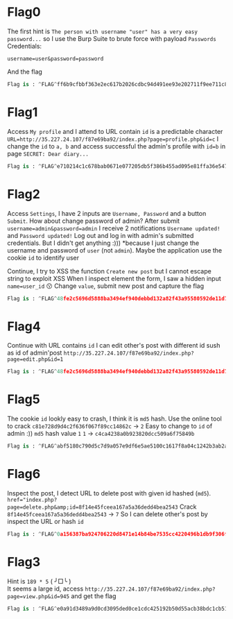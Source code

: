 # Flag0 
The first hint is `The person with username "user" has a very easy password...` so I use the Burp Suite to brute force with payload `Passwords` 
Credentials:
```
username=user&password=password
```
And the flag
```python
Flag is : ^FLAG^ff6b9cfbbf363e2ec617b2026cdbc94d491ee93e202711f9ee711c8d1143c2b1$FLAG$
```

# Flag1
Access `My profile` and I attend to URL contain `id` is a predictable character
`URL=http://35.227.24.107/f87e69ba92/index.php?page=profile.php&id=c` 
I change the `id` to `a, b` and access successful the admin's profile with `id=b` in page `SECRET: Dear diary...`
```python
Flag is : ^FLAG^e710214c1c678bab0671e077205db5f386b455ad095e81ffa36e5477bba1a3c1$FLAG$
```

# Flag2
Access `Settings`, I have 2 inputs are `Username, Password` and a button `Submit`. 
How about change password of admin?
After submit `username=admin&password=admin` I receive 2 notifications `Username updated!` and `Password updated!`
Log out and log in with admin's submitted credentials. But I didn't get anything :)))
*because I just change the username and password of `user` (not `admin`). Maybe the application use the cookie `id` to identify user

Continue, I try to XSS the function `Create new post` but I cannot escape string to exploit XSS
When I inspect element the form, I saw a hidden input `name=user_id` 😗 Change `value`, submit new post and capture the flag

```python
Flag is : ^FLAG^48fe2c5696d5888ba3494ef940debbd132a82f43a95580592de11d790ed60d91$FLAG$
```

# Flag4
Continue with URL contains `id` 
I can edit other's post with different id sush as id of admin'post `http://35.227.24.107/f87e69ba92/index.php?page=edit.php&id=1`

```python
Flag is : ^FLAG^48fe2c5696d5888ba3494ef940debbd132a82f43a95580592de11d790ed60d91$FLAG$
```

# Flag5
The cookie `id` lookly easy to crash, I think it is `md5` hash. Use the online tool to crack 
`c81e728d9d4c2f636f067f89cc14862c` -> `2`
Easy to change to `id` of admin :)) `md5` hash value `1`
`1` -> `c4ca4238a0b923820dcc509a6f75849b`

```python
Flag is : ^FLAG^abf5180c790d5c7d9a057e9df6e5ae5100c1617f8a04c1242b3ab2ae4fe406a4$FLAG$
```
# Flag6
Inspect the post, I detect URL to delete post with given id hashed (`md5`).
`href="index.php?page=delete.php&amp;id=8f14e45fceea167a5a36dedd4bea2543`
Crack `8f14e45fceea167a5a36dedd4bea2543` -> `7`
So I can delete other's post by inspect the URL or hash `id`
```python
Flag is : ^FLAG^0a156387ba924706220d8471e14b84be7535cc4220496b1db9f306f16f9437b1$FLAG$
```

# Flag3
Hint is `189 * 5` ( ╯□╰ )  
It seems a large id, access `http://35.227.24.107/f87e69ba92/index.php?page=view.php&id=945` and get the flag

```python
Flag is : ^FLAG^e0a91d3489a9d0cd3095ded0ce1cdc425192b50d55acb38bdc1cb513eb700f86$FLAG$
```

